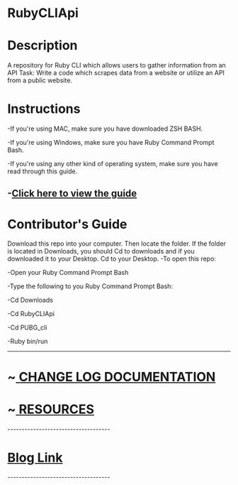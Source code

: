 # RubyCLIApi
<h1>Description</h1>

A repository for Ruby CLI which allows users to gather information from an API
Task:
Write a code which scrapes data from a website or utilize an API from a public website.
<h1>Instructions</h1>

-If you're using MAC, make sure you have downloaded ZSH BASH.

-If you're using Windows, make sure you have Ruby Command Prompt Bash.

-If you're using any other kind of operating system, make sure you have read through this guide.

-<a href="https://www.ruby-lang.org/en/documentation/installation/">Click here to view the guide</a>
---------------------------------------
<h1>Contributor's Guide</h1>
Download this repo into your computer. Then locate the folder. If the folder is located in Downloads, 
you should Cd to downloads and if you downloaded it to your Desktop. Cd to your Desktop.
-To open this repo:

-Open your Ruby Command Prompt Bash

-Type the following to you Ruby Command Prompt Bash:

-Cd Downloads

-Cd RubyCLIApi

-Cd PUBG_cli

-Ruby bin/run

-------------------------------------

<h1>~<a href="https://medium.com/@seriouslydudelma/changelog-a1c25ef7d369"> CHANGE LOG DOCUMENTATION </a></h1>

<h1>~<a href="https://medium.com/@seriouslydudelma/resources-5ea35ead1246"> RESOURCES </a></h1>
------------------------------------
<h1><a href="https://medium.com/@seriouslydudelma/ruby-proj-a443789c50bf"> Blog Link</a></h1>
------------------------------------
